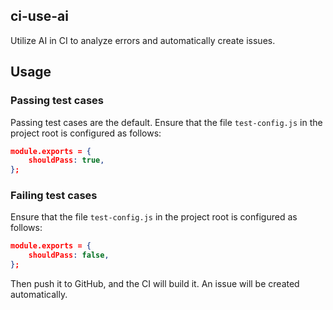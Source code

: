 ## ci-use-ai
Utilize AI in CI to analyze errors and automatically create issues.

## Usage
### Passing test cases
Passing test cases are the default. Ensure that the file `test-config.js` in the project root is configured as follows:

```json
module.exports = {
	shouldPass: true,
};
```

### Failing test cases
Ensure that the file `test-config.js` in the project root is configured as follows:

```json
module.exports = {
	shouldPass: false,
};
```

Then push it to GitHub, and the CI will build it. An issue will be created automatically.
